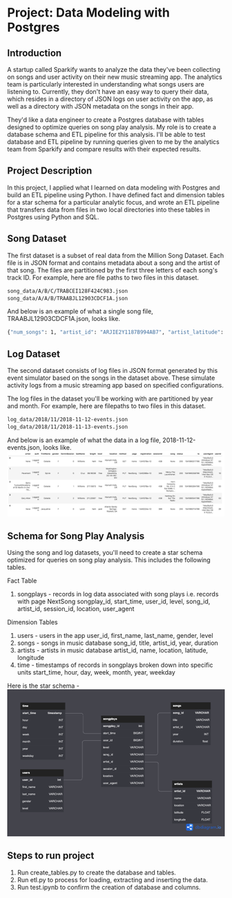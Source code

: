 
# Project: Data Modeling with Postgres




## Introduction

A startup called Sparkify wants to analyze the data they've been collecting on songs and user activity on their new music streaming app. The analytics team is particularly interested in understanding what songs users are listening to. Currently, they don't have an easy way to query their data, which resides in a directory of JSON logs on user activity on the app, as well as a directory with JSON metadata on the songs in their app.

They'd like a data engineer to create a Postgres database with tables designed to optimize queries on song play analysis. My role is to create a database schema and ETL pipeline for this analysis. I'll be able to test database and ETL pipeline by running queries given to me by the analytics team from Sparkify and compare results with their expected results.

## Project Description

In this project, I applied what I learned on data modeling with Postgres and build an ETL pipeline using Python. I have defined fact and dimension tables for a star schema for a particular analytic focus, and wrote an ETL pipeline that transfers data from files in two local directories into these tables in Postgres using Python and SQL.

## Song Dataset

The first dataset is a subset of real data from the Million Song Dataset. Each file is in JSON format and contains metadata about a song and the artist of that song. The files are partitioned by the first three letters of each song's track ID. For example, here are file paths to two files in this dataset.
```bash
song_data/A/B/C/TRABCEI128F424C983.json
song_data/A/A/B/TRAABJL12903CDCF1A.json
```
And below is an example of what a single song file, TRAABJL12903CDCF1A.json, looks like.
```bash
{"num_songs": 1, "artist_id": "ARJIE2Y1187B994AB7", "artist_latitude": null, "artist_longitude": null, "artist_location": "", "artist_name": "Line Renaud", "song_id": "SOUPIRU12A6D4FA1E1", "title": "Der Kleine Dompfaff", "duration": 152.92036, "year": 0}
```

## Log Dataset

The second dataset consists of log files in JSON format generated by this event simulator based on the songs in the dataset above. These simulate activity logs from a music streaming app based on specified configurations.

The log files in the dataset you'll be working with are partitioned by year and month. For example, here are filepaths to two files in this dataset.
```bash
log_data/2018/11/2018-11-12-events.json
log_data/2018/11/2018-11-13-events.json
```
And below is an example of what the data in a log file, 2018-11-12-events.json, looks like.
![log data screenshot](https://raw.githubusercontent.com/arya-amisha/sparkify-etl-pipeline/main/images/log-data.png)

## Schema for Song Play Analysis

Using the song and log datasets, you'll need to create a star schema optimized for queries on song play analysis. This includes the following tables.

Fact Table

1. songplays - records in log data associated with song plays i.e. records with page NextSong
        songplay_id, start_time, user_id, level, song_id, artist_id, session_id, location, user_agent

Dimension Tables

1. users - users in the app
        user_id, first_name, last_name, gender, level
2. songs - songs in music database
        song_id, title, artist_id, year, duration
3. artists - artists in music database
        artist_id, name, location, latitude, longitude
4. time - timestamps of records in songplays broken down into specific units
        start_time, hour, day, week, month, year, weekday

Here is the star schema - 
![star schema](https://raw.githubusercontent.com/arya-amisha/sparkify-etl-pipeline/main/images/star-schema.png)

## Steps to run project
1. Run create_tables.py to create the database and tables.
2. Run etl.py to process for loading, extracting and inserting the data.
3. Run test.ipynb to confirm the creation of database and columns.